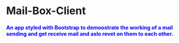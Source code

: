 ﻿# Mail-Box-Client

<h4 style = 'color:blue';>An app styled with Bootstrap to demoostrate the working of a mail sending and get receive mail and aslo revet on them to each other.</h4> 
